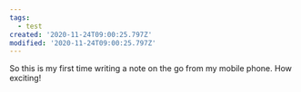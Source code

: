 ```yaml
---
tags:
  - test
created: '2020-11-24T09:00:25.797Z'
modified: '2020-11-24T09:00:25.797Z'
---
```

So this is my first time writing a note on the go from my mobile phone. How exciting!

